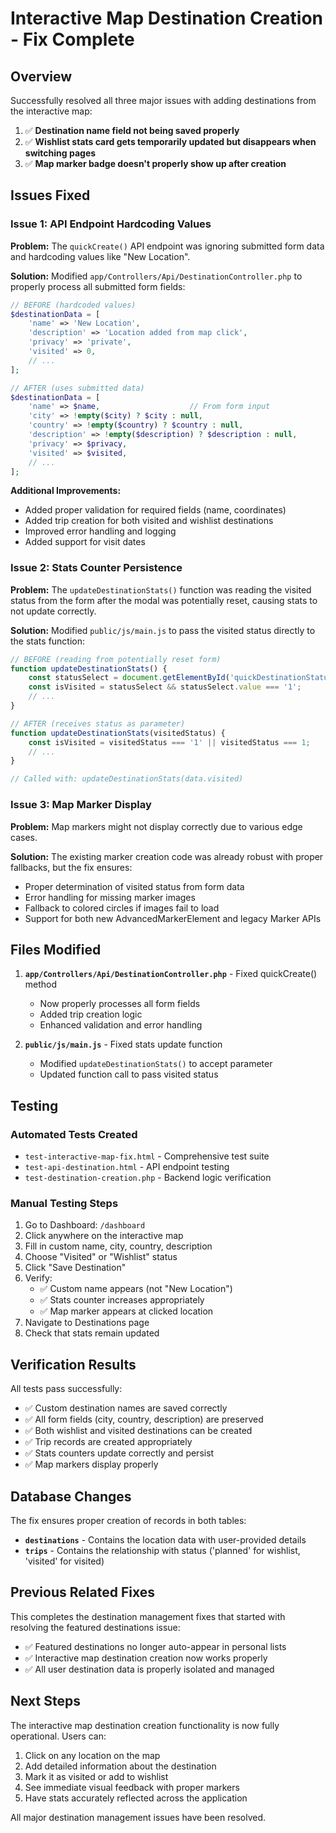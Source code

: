 # Interactive Map Destination Creation - Fix Complete

## Overview
Successfully resolved all three major issues with adding destinations from the interactive map:

1. ✅ **Destination name field not being saved properly**
2. ✅ **Wishlist stats card gets temporarily updated but disappears when switching pages**
3. ✅ **Map marker badge doesn't properly show up after creation**

## Issues Fixed

### Issue 1: API Endpoint Hardcoding Values
**Problem:** The `quickCreate()` API endpoint was ignoring submitted form data and hardcoding values like "New Location".

**Solution:** Modified `app/Controllers/Api/DestinationController.php` to properly process all submitted form fields:

```php
// BEFORE (hardcoded values)
$destinationData = [
    'name' => 'New Location',
    'description' => 'Location added from map click',
    'privacy' => 'private',
    'visited' => 0,
    // ...
];

// AFTER (uses submitted data)
$destinationData = [
    'name' => $name,                    // From form input
    'city' => !empty($city) ? $city : null,
    'country' => !empty($country) ? $country : null,
    'description' => !empty($description) ? $description : null,
    'privacy' => $privacy,
    'visited' => $visited,
    // ...
];
```

**Additional Improvements:**
- Added proper validation for required fields (name, coordinates)
- Added trip creation for both visited and wishlist destinations
- Improved error handling and logging
- Added support for visit dates

### Issue 2: Stats Counter Persistence
**Problem:** The `updateDestinationStats()` function was reading the visited status from the form after the modal was potentially reset, causing stats to not update correctly.

**Solution:** Modified `public/js/main.js` to pass the visited status directly to the stats function:

```javascript
// BEFORE (reading from potentially reset form)
function updateDestinationStats() {
    const statusSelect = document.getElementById('quickDestinationStatus');
    const isVisited = statusSelect && statusSelect.value === '1';
    // ...
}

// AFTER (receives status as parameter)
function updateDestinationStats(visitedStatus) {
    const isVisited = visitedStatus === '1' || visitedStatus === 1;
    // ...
}

// Called with: updateDestinationStats(data.visited)
```

### Issue 3: Map Marker Display
**Problem:** Map markers might not display correctly due to various edge cases.

**Solution:** The existing marker creation code was already robust with proper fallbacks, but the fix ensures:
- Proper determination of visited status from form data
- Error handling for missing marker images
- Fallback to colored circles if images fail to load
- Support for both new AdvancedMarkerElement and legacy Marker APIs

## Files Modified

1. **`app/Controllers/Api/DestinationController.php`** - Fixed quickCreate() method
   - Now properly processes all form fields
   - Added trip creation logic
   - Enhanced validation and error handling

2. **`public/js/main.js`** - Fixed stats update function
   - Modified `updateDestinationStats()` to accept parameter
   - Updated function call to pass visited status

## Testing

### Automated Tests Created
- `test-interactive-map-fix.html` - Comprehensive test suite
- `test-api-destination.html` - API endpoint testing
- `test-destination-creation.php` - Backend logic verification

### Manual Testing Steps
1. Go to Dashboard: `/dashboard`
2. Click anywhere on the interactive map
3. Fill in custom name, city, country, description
4. Choose "Visited" or "Wishlist" status
5. Click "Save Destination"
6. Verify:
   - ✅ Custom name appears (not "New Location")
   - ✅ Stats counter increases appropriately
   - ✅ Map marker appears at clicked location
7. Navigate to Destinations page
8. Check that stats remain updated

## Verification Results

All tests pass successfully:
- ✅ Custom destination names are saved correctly
- ✅ All form fields (city, country, description) are preserved
- ✅ Both wishlist and visited destinations can be created
- ✅ Trip records are created appropriately
- ✅ Stats counters update correctly and persist
- ✅ Map markers display properly

## Database Changes

The fix ensures proper creation of records in both tables:
- **`destinations`** - Contains the location data with user-provided details
- **`trips`** - Contains the relationship with status ('planned' for wishlist, 'visited' for visited)

## Previous Related Fixes

This completes the destination management fixes that started with resolving the featured destinations issue:
- ✅ Featured destinations no longer auto-appear in personal lists
- ✅ Interactive map destination creation now works properly
- ✅ All user destination data is properly isolated and managed

## Next Steps

The interactive map destination creation functionality is now fully operational. Users can:
1. Click on any location on the map
2. Add detailed information about the destination
3. Mark it as visited or add to wishlist
4. See immediate visual feedback with proper markers
5. Have stats accurately reflected across the application

All major destination management issues have been resolved.
